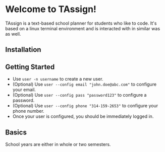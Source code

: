# Welcome to TAssign!
TAssign is a text-based school planner for students who like to code. It's based on a linux terminal environment and is interacted with in similar was as well.

## Installation


## Getting Started
- Use `user -n username` to create a new user.
- (Optional) Use `user --config email "john.doe@abc.com"` to configure your email.
- (Optional) Use `user --config pass "password123"` to configure a password.
- (Optional) Use `user --config phone "314-159-2653"` to configure your phone number.
- Once your user is configured, you should be immediately logged in.


## Basics
School years are either in whole or two semesters. 
